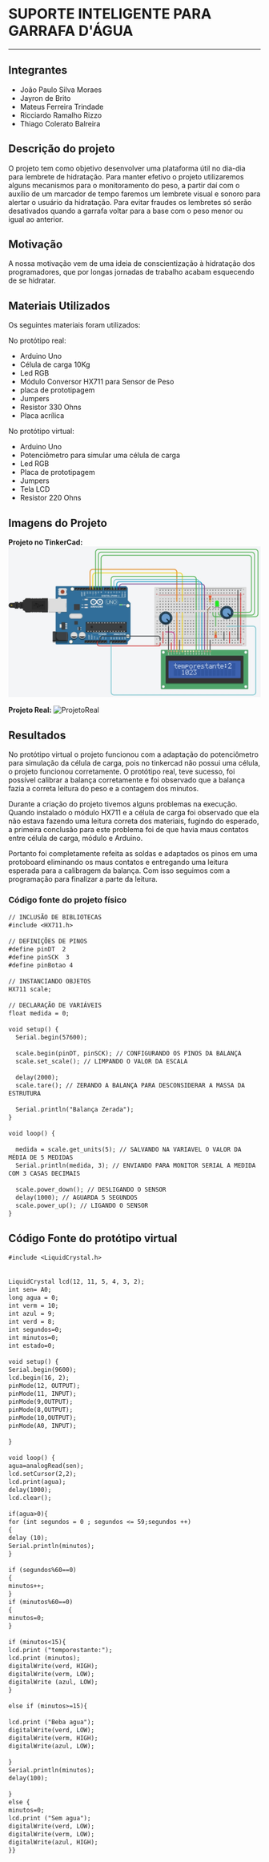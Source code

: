 # SUPORTE INTELIGENTE PARA GARRAFA D'ÁGUA
---
## Integrantes
+ João Paulo Silva Moraes
+ Jayron de Brito
+ Mateus Ferreira Trindade
+ Ricciardo Ramalho Rizzo 
+ Thiago Colerato Balreira

## Descrição do projeto

O projeto tem como objetivo desenvolver uma plataforma útil no dia-dia para lembrete de hidratação. Para manter efetivo o projeto utilizaremos alguns mecanismos para o monitoramento do peso, a partir daí com o auxílio de um marcador de tempo faremos um lembrete visual e sonoro para alertar o usuário da hidratação. Para evitar fraudes os lembretes só serão desativados quando a garrafa voltar para a base com o peso menor ou igual ao anterior.

## Motivação

A nossa motivação vem de uma ideia de conscientização à hidratação dos programadores, que por longas jornadas de trabalho acabam esquecendo de se hidratar.

## Materiais Utilizados

Os seguintes materiais foram utilizados:

No protótipo real:
+ Arduino Uno
+ Célula de carga 10Kg 
+ Led RGB
+ Módulo Conversor HX711 para Sensor de Peso
+ placa de prototipagem
+ Jumpers
+ Resistor 330 Ohns
+ Placa acrílica

No protótipo virtual:
+ Arduino Uno
+ Potenciômetro para simular uma célula de carga 
+ Led RGB
+ Placa de prototipagem
+ Jumpers
+ Tela LCD
+ Resistor 220 Ohns

## Imagens do Projeto
**Projeto no TinkerCad:**
![ProjetoVirtual](./img/ProjetoVirtual.jpg)

**Projeto Real:**
![ProjetoReal](./img/ProjetoReal.jpg)


## Resultados
No protótipo virtual o projeto funcionou com a adaptação do potenciômetro para simulação da célula de carga, pois no tinkercad não possui uma célula, o projeto funcionou corretamente.
O protótipo real, teve sucesso, foi possível calibrar a balança corretamente e foi observado que a balança fazia a correta leitura do peso e a contagem dos minutos.

Durante a criação do projeto tivemos alguns problemas na execução. Quando instalado o módulo HX711 e a célula de carga foi observado que ela não estava fazendo uma leitura correta dos materiais, fugindo do esperado, a primeira conclusão para este problema foi de que havia maus contatos entre célula de carga, módulo e Arduino.

Portanto foi completamente refeita as soldas e adaptados os pinos em uma protoboard eliminando os maus contatos e entregando uma leitura esperada para a calibragem da balança. Com isso seguimos com a programação para finalizar a parte da leitura.


### Código fonte do projeto físico
	// INCLUSÃO DE BIBLIOTECAS
	#include <HX711.h>
	
	// DEFINIÇÕES DE PINOS
	#define pinDT  2
	#define pinSCK  3
	#define pinBotao 4
	
	// INSTANCIANDO OBJETOS
	HX711 scale;
	
	// DECLARAÇÃO DE VARIÁVEIS
	float medida = 0;
	
	void setup() {
	  Serial.begin(57600);
	
	  scale.begin(pinDT, pinSCK); // CONFIGURANDO OS PINOS DA BALANÇA
	  scale.set_scale(); // LIMPANDO O VALOR DA ESCALA
	
	  delay(2000);
	  scale.tare(); // ZERANDO A BALANÇA PARA DESCONSIDERAR A MASSA DA ESTRUTURA
	
	  Serial.println("Balança Zerada");
	}
	
	void loop() {
	
	  medida = scale.get_units(5); // SALVANDO NA VARIAVEL O VALOR DA MÉDIA DE 5 MEDIDAS
	  Serial.println(medida, 3); // ENVIANDO PARA MONITOR SERIAL A MEDIDA COM 3 CASAS DECIMAIS
	
	  scale.power_down(); // DESLIGANDO O SENSOR
	  delay(1000); // AGUARDA 5 SEGUNDOS
	  scale.power_up(); // LIGANDO O SENSOR
	}
	
## Código Fonte	do protótipo virtual
	#include <LiquidCrystal.h>
		
		
	LiquidCrystal lcd(12, 11, 5, 4, 3, 2);
	int sen= A0;
	long agua = 0;
	int verm = 10;
	int azul = 9;
	int verd = 8;
	int segundos=0;
	int minutos=0;
	int estado=0;
	
	void setup() {
	Serial.begin(9600);
	lcd.begin(16, 2);
	pinMode(12, OUTPUT);
	pinMode(11, INPUT);
	pinMode(9,OUTPUT);
	pinMode(8,OUTPUT);
	pinMode(10,OUTPUT);
	pinMode(A0, INPUT);
	  
	}
	
	void loop() {
	agua=analogRead(sen);
	lcd.setCursor(2,2);
	lcd.print(agua);
	delay(1000);
	lcd.clear();

	if(agua>0){
	for (int segundos = 0 ; segundos <= 59;segundos ++) 
	{
    delay (10);
    Serial.println(minutos);
    }

    if (segundos%60==0)
    {
    minutos++;
    }
    if (minutos%60==0)
    {
    minutos=0;
    }
	
    if (minutos<15){
	lcd.print ("temporestante:");
	lcd.print (minutos);
	digitalWrite(verd, HIGH);
	digitalWrite(verm, LOW);
	digitalWrite (azul, LOW);
	}
	
	else if (minutos>=15){ 
	
	lcd.print ("Beba agua");
	digitalWrite(verd, LOW);
	digitalWrite(verm, HIGH);
	digitalWrite(azul, LOW);
	
	}
	Serial.println(minutos);
	delay(100);
	
	}
	else {
	minutos=0;
	lcd.print ("Sem agua");
	digitalWrite(verd, LOW);
	digitalWrite(verm, LOW);
	digitalWrite(azul, HIGH);
	}}		 
